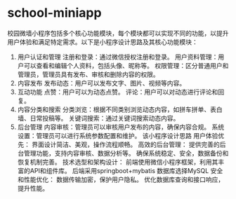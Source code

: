 # school-miniapp
校园微墙小程序包括多个核心功能模块，每个模块都可以实现不同的功能，以提升用户体验和满足特定需求。以下是小程序设计思路及其核心功能模块：
1. 用户认证和管理
注册和登录：通过微信授权注册和登录。
用户资料管理：用户可以查看和编辑个人资料，包括头像、昵称等。
权限管理：区分普通用户和管理员，管理员具有发布、审核和删除内容的权限。
2. 内容发布
发布动态：用户可以发布文字、图片、视频等内容。
3. 互动功能
点赞：用户可以为动态点赞。
评论：用户可以对动态进行评论和回复。
4. 内容分类和搜索
分类浏览：根据不同类别浏览动态内容，如拼车拼单、表白墙、日常投稿等。
关键词搜索：通过关键词搜索动态内容。
5. 后台管理
内容审核：管理员可以审核用户发布的内容，确保内容合规。
系统设置：管理员可以进行系统参数配置和维护。
该小程序设计思路
用户体验优先：
界面设计简洁、美观，操作流程顺畅。
高效的后台管理：
提供完善的后台管理功能，支持内容审核、数据分析等。
确保系统稳定、安全，数据备份和恢复机制完善。
技术选型和架构设计：
前端使用微信小程序框架，利用其丰富的API和组件库。
后端采用springboot+mybatis
数据库选择MySQL
安全和性能优化：
数据传输加密，保护用户隐私。
优化数据库查询和接口响应，提升性能。
